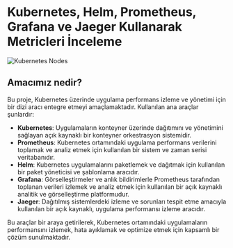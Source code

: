# Kubernetes, Helm, Prometheus, Grafana ve Jaeger Kullanarak Metricleri İnceleme

![Kubernetes Nodes](https://earthly.dev/blog/assets/images/grafana-and-prometheus-k8s/k8snodes.png)

## Amacımız nedir?
Bu proje, Kubernetes üzerinde uygulama performans izleme ve yönetimi için bir dizi aracı entegre etmeyi amaçlamaktadır. Kullanılan ana araçlar şunlardır:

- **Kubernetes**: Uygulamaların konteyner üzerinde dağıtımını ve yönetimini sağlayan açık kaynaklı bir konteyner orkestrasyon sistemidir.
- **Prometheus**: Kubernetes ortamındaki uygulama performans verilerini toplamak ve analiz etmek için kullanılan bir sistem ve zaman serisi veritabanıdır.
- **Helm**: Kubernetes uygulamalarını paketlemek ve dağıtmak için kullanılan bir paket yöneticisi ve şablonlama aracıdır.
- **Grafana**: Görselleştirmeler ve anlık bildirimlerle Prometheus tarafından toplanan verileri izlemek ve analiz etmek için kullanılan bir açık kaynaklı analitik ve görselleştirme platformudur.
- **Jaeger**: Dağıtılmış sistemlerdeki izleme ve sorunları tespit etme amacıyla kullanılan bir açık kaynaklı, uygulama performansı izleme aracıdır.

Bu araçlar bir araya getirilerek, Kubernetes ortamındaki uygulamaların performansını izlemek, hata ayıklamak ve optimize etmek için kapsamlı bir çözüm sunulmaktadır.

